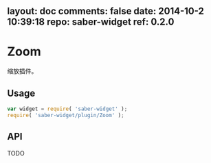 layout: doc
comments: false
date: 2014-10-2 10:39:18
repo: saber-widget
ref: 0.2.0
---

# Zoom

缩放插件。


## Usage

``` javascript
var widget = require( 'saber-widget' );
require( 'saber-widget/plugin/Zoom' );
```

## API

TODO

